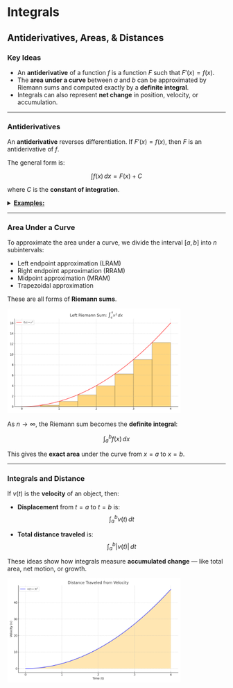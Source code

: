 # Integrals

## Antiderivatives, Areas, & Distances

### Key Ideas

- An **antiderivative** of a function $f$ is a function $F$ such that $F'(x) = f(x)$.
- The **area under a curve** between $a$ and $b$ can be approximated by Riemann sums and computed exactly by a **definite integral**.
- Integrals can also represent **net change** in position, velocity, or accumulation.

---

### Antiderivatives

An **antiderivative** reverses differentiation. If $F'(x) = f(x)$, then $F$ is an antiderivative of $f$.

The general form is:

$$
\int f(x)\, dx = F(x) + C
$$

where $C$ is the **constant of integration**.

<details>
<summary><strong><u>Examples:</u></strong></summary>

- $\int x^2\, dx = \dfrac{x^3}{3} + C$
- $\int \cos x\, dx = \sin x + C$
- $\int \dfrac{1}{x}\, dx = \ln|x| + C$

</details>

---

### Area Under a Curve

To approximate the area under a curve, we divide the interval $[a, b]$ into $n$ subintervals:

- Left endpoint approximation (LRAM)
- Right endpoint approximation (RRAM)
- Midpoint approximation (MRAM)
- Trapezoidal approximation

These are all forms of **Riemann sums**.

<img src="../images/riemann-rectangles.png" alt="Riemann Rectangles" width="400"/>

As $n \to \infty$, the Riemann sum becomes the **definite integral**:

$$
\int_a^b f(x)\, dx
$$

This gives the **exact area** under the curve from $x = a$ to $x = b$.

---

### Integrals and Distance

If $v(t)$ is the **velocity** of an object, then:

- **Displacement** from $t = a$ to $t = b$ is:  
  $$
  \int_a^b v(t)\, dt
  $$

- **Total distance traveled** is:  
  $$
  \int_a^b |v(t)|\, dt
  $$

These ideas show how integrals measure **accumulated change** — like total area, net motion, or growth.

<img src="../images/velocity-distance.png" alt="Velocity and Distance" width="400"/>
